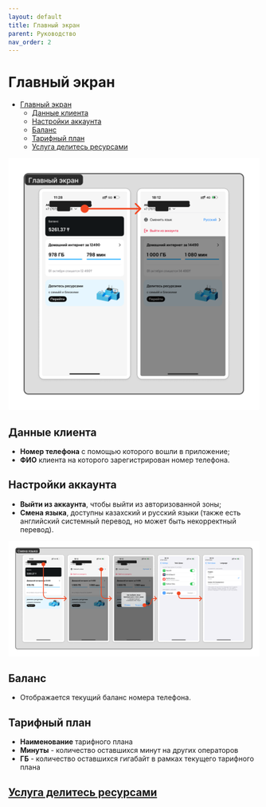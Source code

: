 ```yaml
---
layout: default
title: Главный экран
parent: Руководство
nav_order: 2
---
```


# Главный экран

- [Главный экран](#главный-экран)
  - [Данные клиента](#данные-клиента)
  - [Настройки аккаунта](#настройки-аккаунта)
  - [Баланс](#баланс)
  - [Тарифный план](#тарифный-план)
  - [Услуга делитесь ресурсами](#услуга-делитесь-ресурсами)

![main-page-screen](./assets/images/main-page-1.png)

## Данные клиента

- **Номер телефона** с помощью которого вошли в приложение;
- **ФИО** клиента на которого зарегистрирован номер телефона.

## Настройки аккаунта

- **Выйти из аккаунта**, чтобы выйти из авторизованной зоны;
- **Смена языка**, доступны казахский и русский языки (также есть английский системный перевод, но может быть некорректный перевод).

![change-language](./assets/images/change-language.png)

## Баланс

- Отображается текущий баланс номера телефона.

## Тарифный план

- **Наименование** тарифного плана
- **Минуты** - количество оставшихся минут на других операторов
- **ГБ** - количество оставшихся гигабайт в рамках текущего тарифного плана

## [Услуга делитесь ресурсами](share-resources.md)

